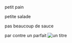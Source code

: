 petit pain

petite salade

pas beaucoup de sauce

par contre un parfait 
![un titre](https://images.getrecipekit.com/20230223211926-kyan-cuisine-recipes-image-mini-bruger.jpeg?class=16x9)
